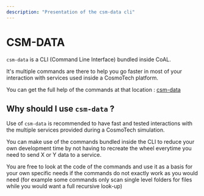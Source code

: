 ```yaml
---
description: "Presentation of the csm-data cli"
---
```


# CSM-DATA

`csm-data` is a CLI (Command Line Interface) bundled inside CoAL.

It's multiple commands are there to help you go faster in most of your interaction with services used inside a CosmoTech
platform.

You can get the full help of the commands at that location : [csm-data](../../csm-data)

## Why should I use `csm-data` ?

Use of `csm-data` is recommended to have fast and tested interactions with the multiple services provided during a
CosmoTech simulation.

You can make use of the commands bundled inside the CLI to reduce your own development time by not having to recreate
the wheel everytime you need to send X or Y data to a service.

You are free to look at the code of the commands and use it as a basis for your own specific needs if the commands do
not exactly work as you would need (for example some commands only scan single level folders for files while you would
want a full recursive look-up)

